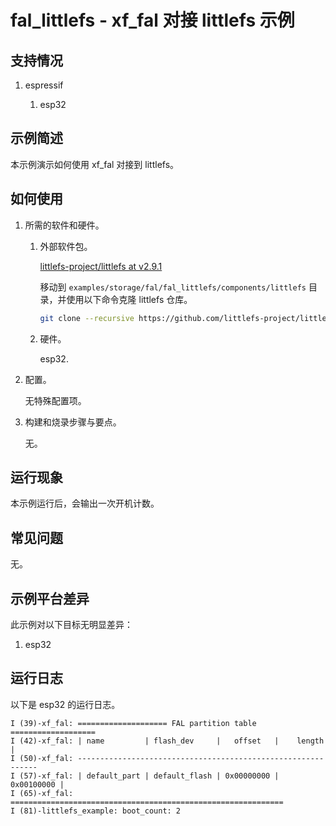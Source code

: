 # fal_littlefs - xf_fal 对接 littlefs 示例

## 支持情况

1.  espressif

    1.  esp32

## 示例简述

本示例演示如何使用 xf_fal 对接到 littlefs。

## 如何使用

1.  所需的软件和硬件。

    1.  外部软件包。

        [littlefs-project/littlefs at v2.9.1](https://github.com/littlefs-project/littlefs/tree/v2.9.1)

        移动到 `examples/storage/fal/fal_littlefs/components/littlefs` 目录，并使用以下命令克隆 littlefs 仓库。

        ```bash
        git clone --recursive https://github.com/littlefs-project/littlefs.git -b v2.9.1
        ```

    1.  硬件。

        esp32.

1.  配置。

    无特殊配置项。

1.  构建和烧录步骤与要点。

    无。

## 运行现象

本示例运行后，会输出一次开机计数。

## 常见问题

无。

## 示例平台差异

此示例对以下目标无明显差异：

1. esp32

## 运行日志

以下是 esp32 的运行日志。

```
I (39)-xf_fal: ==================== FAL partition table ===================
I (42)-xf_fal: | name         | flash_dev     |   offset   |    length  |
I (50)-xf_fal: -------------------------------------------------------------
I (57)-xf_fal: | default_part | default_flash | 0x00000000 | 0x00100000 |
I (65)-xf_fal: =============================================================
I (81)-littlefs_example: boot_count: 2
```
